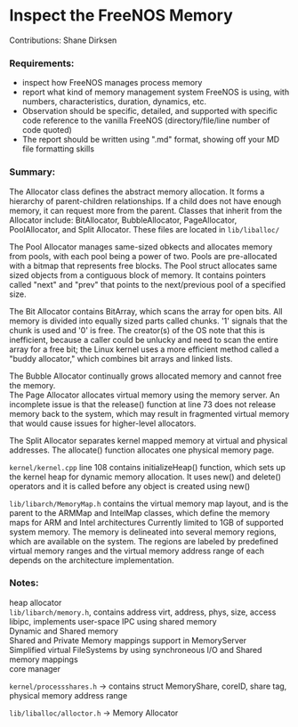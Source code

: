 # Inspect the FreeNOS Memory

Contributions: Shane Dirksen
  
### Requirements:  
  - inspect how FreeNOS manages process memory  
  - report what kind of memory management system FreeNOS is using, with numbers, characteristics, duration, dynamics, etc.  
  - Observation should be specific, detailed, and supported with specific code reference to the vanilla FreeNOS (directory/file/line number of code quoted)  
  - The report should be written using ".md" format, showing off your MD file formatting skills  

### Summary:  

The Allocator class defines the abstract memory allocation. It forms a hierarchy of parent-children relationships. If a child does not have enough memory, it can request more from the parent. Classes that inherit from the Allocator include: BitAllocator, BubbleAllocator, PageAllocator, PoolAllocator, and Split Allocator. These files are located in `lib/liballoc/`  

The Pool Allocator manages same-sized obkects and allocates memory from pools, with each pool being a power of two. Pools are pre-allocated with a bitmap that represents free blocks. The Pool struct allocates same sized objects from a contiguous block of memory. It contains pointers called "next" and "prev" that points to the next/previous pool of a specified size.  

The Bit Allocator contains BitArray, which scans the array for open bits. All memory is divided into equally sized parts called chunks. '1' signals that the chunk is used and '0' is free. The creator(s) of the OS note that this is inefficient, because a caller could be unlucky and need to scan the entire array for a free bit; the Linux kernel uses a more efficient method called a "buddy allocator," which combines bit arrays and linked lists.  

The Bubble Allocator continually grows allocated memory and cannot free the memory.  
The Page Allocator allocates virtual memory using the memory server. An incomplete issue is that the release() function at line 73 does not release memory back to the system, which may result in fragmented virtual memory that would cause issues for higher-level allocators.  

The Split Allocator separates kernel mapped memory at virtual and physical addresses.  The allocate() function allocates one physical memory page.  

`kernel/kernel.cpp` line 108 contains initializeHeap() function, which sets up the kernel heap for dynamic memory allocation. It uses new() and delete() operators and it is called before any object is created using new()  

`lib/libarch/MemoryMap.h` contains the virtual memory map layout, and is the parent to the ARMMap and IntelMap classes, which define the memory maps for ARM and Intel architectures Currently limited to 1GB of supported system memory. The memory is delineated into several memory regions, which are available on the system. The regions are labeled by predefined virtual memory ranges and the virtual memory address range of each depends on the architecture implementation.  

### Notes:  
heap allocator  
`lib/libarch/memory.h`, contains address virt, address, phys, size, access  
libipc, implements user-space IPC using shared memory	  
Dynamic and Shared memory  
Shared and Private Memory mappings support in MemoryServer  
Simplified virtual FileSystems by using synchroneous I/O and Shared memory mappings  
core manager  
  
`kernel/processshares.h` -> contains struct MemoryShare, coreID, share tag, physical memory address range  

`lib/liballoc/alloctor.h` -> Memory Allocator  

